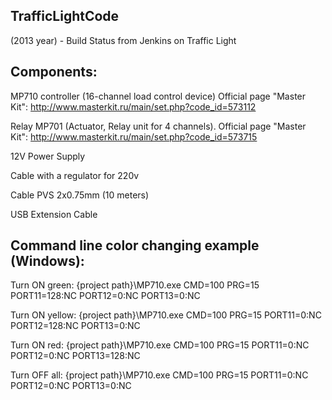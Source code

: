 ## TrafficLightCode
(2013 year) - Build Status from Jenkins on Traffic Light

## Components:

MP710 controller (16-channel load control device) 
Official page "Master Kit": http://www.masterkit.ru/main/set.php?code_id=573112

Relay MP701 (Actuator, Relay unit for 4 channels). 
Official page "Master Kit": http://www.masterkit.ru/main/set.php?code_id=573715

12V Power Supply

Cable with a regulator for 220v

Cable PVS 2х0.75mm (10 meters)

USB Extension Cable

## Command line color changing example (Windows):


Turn ON green:
{project path}\MP710.exe CMD=100 PRG=15 PORT11=128:NC PORT12=0:NC PORT13=0:NC

Turn ON yellow:
{project path}\MP710.exe CMD=100 PRG=15 PORT11=0:NC PORT12=128:NC PORT13=0:NC

Turn ON red:
{project path}\MP710.exe CMD=100 PRG=15 PORT11=0:NC PORT12=0:NC PORT13=128:NC

Turn OFF all:
{project path}\MP710.exe CMD=100 PRG=15 PORT11=0:NC PORT12=0:NC PORT13=0:NC
